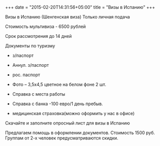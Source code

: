 +++
date = "2015-02-20T14:31:56+05:00"
title = "Визы в Испанию"
+++

Визы в Испанию (Шенгенская виза)
Только личная подача

Стоимость
мультивиза - 6500 рублей

Срок рассмотрения
до 14 дней

Документы
по туризму
- з/паспорт

- Аннул. з/паспорт

- рос. паспорт

- Фото – 3,5х4,5 цветное на белом фоне 2 шт.

- Справка с места работы

- Справка с банка -100 евро/1 день пребыв.

- медицинская страховка(можно оформить у нас в офисе)

Скачайте и заполните опросный лист для визы в Испанию

Предлагаем помощь в оформлении документов. Стоимость 1500 руб. Группам от 2-х человек предусматриваются скидки.